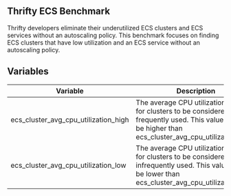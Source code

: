 ## Thrifty ECS Benchmark

Thrifty developers eliminate their underutilized ECS clusters and ECS services without an autoscaling policy. This benchmark focuses on finding ECS clusters that have low utilization and an ECS service without an autoscaling policy.

## Variables

| Variable | Description | Default |
| - | - | - |
| ecs_cluster_avg_cpu_utilization_high | The average CPU utilization required for clusters to be considered frequently used. This value should be higher than ecs_cluster_avg_cpu_utilization_low. | 35% |
| ecs_cluster_avg_cpu_utilization_low | The average CPU utilization required for clusters to be considered infrequently used. This value should be lower than ecs_cluster_avg_cpu_utilization_high. | 20% |

